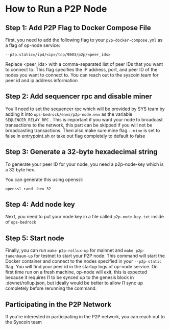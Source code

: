 # How to Run a P2P Node

## Step 1: Add P2P Flag to Docker Compose File

First, you need to add the following flag to your `p2p-docker-compose.yml` as a flag of op-node service:

``
--p2p.static=/ip4/<ip>/tcp/9003/p2p/<peer_ids>
``


Replace <peer_ids> with a comma-separated list of peer IDs that you want to connect to. This flag specifies the
IP address, port, and peer ID of the nodes you want to connect to. You can reach out to the syscoin team for peer id
and ip address information


## Step 2: Add sequencer rpc and disable miner
You'll need to set the sequencer rpc which will be provided by SYS team by adding it into `ops-bedrock/envs/p2p-node.env`
as the variable `SEQUENCER_RELAY_RPC` . This is important if you want your node to broadcast transactions to the network,
this part can be skipped if you will not be broadcasting transactions. Then also make sure mine flag `--mine` is set to
false in entrypoint.sh or take out flag completely to default to false


## Step 3: Generate a 32-byte hexadecimal string

To generate your peer ID for your node, you need a p2p-node-key which is a 32 byte hex.

You can generate this using openssl:

```
openssl rand -hex 32
```

## Step 4: Add node key

Next, you need to put your node key in a file called `p2p-node-key.txt` inside of `ops-bedrock`

## Step 5: Start node

Finally, you can run `make p2p-rollux-up` for mainnet and `make p2p-tanenbaum-up` for testnet to start your P2P node. This command will start the Docker
container and connect to the nodes specified in your `--p2p-static` flag. You will find your peer id in the startup
logs of op-node service. On first time run on a fresh machine, op-node will exit, this is expected because it requires
l1 to be synced up to the genesis block in .devnet/rollup.json, but ideally would be better to allow l1 sync up completely
before rerunning the command.

## Participating in the P2P Network

If you're interested in participating in the P2P network, you can reach out to the Syscoin team

